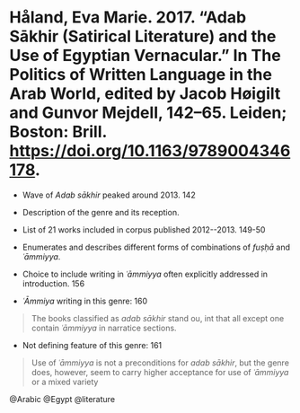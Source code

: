 # Håland, Eva Marie. 2017. “Adab Sākhir (Satirical Literature) and the Use of Egyptian Vernacular.” In The Politics of Written Language in the Arab World, edited by Jacob Høigilt and Gunvor Mejdell, 142–65. Leiden; Boston: Brill. https://doi.org/10.1163/9789004346178.

- Wave of *Adab sākhir* peaked around 2013. 142

- Description of the genre and its reception.

- List of 21 works included in corpus published 2012--2013. 149-50

- Enumerates and describes different forms of combinations of *fuṣḥā* and *ʿāmmiyya*.

- Choice to include writing in *ʿāmmiyya* often explicitly addressed in introduction. 156

- *ʿĀmmiya* writing in this genre: 160

> The books classified as *adab sākhir* stand ou, int that all except one contain *ʿāmmiyya* in narratice sections.

  - Not defining feature of this genre: 161

  > Use of *ʿāmmiyya* is not a preconditions for *adab sākhir*, but the genre does, however, seem to carry higher acceptance for use of *ʿāmmiyya* or a mixed variety

@Arabic
@Egypt
@literature
